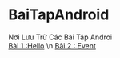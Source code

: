 # BaiTapAndroid
Nơi Lưu Trữ Các Bài Tập Androi </br>
[Bài 1 :Hello](https://github.com/Vanngoc98/Hello/tree/master) 
\n
[Bài 2 : Event](https://github.com/Vanngoc98/BaiTap-Su-ly-su-kien/tree/master)
